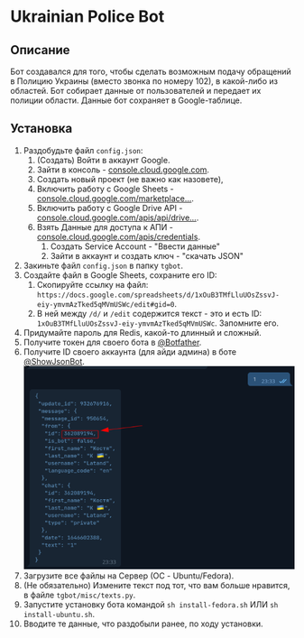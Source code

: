 # Ukrainian Police Bot

## Описание
Бот создавался для того, чтобы сделать возможным подачу обращений в Полицию Украины (вместо звонка по номеру 102), в какой-либо из областей. 
Бот собирает данные от пользователей и передает их полиции области.
Данные бот сохраняет в Google-таблице.

## Установка
1. Раздобудьте файл `config.json`:
   1. (Создать) Войти в аккаунт Google.
   2. Зайти в консоль - [console.cloud.google.com](https://console.cloud.google.com/).
   3. Создать новый проект (не важно как назовете),
   4. Включить работу с Google Sheets - [console.cloud.google.com/marketplace...](https://console.cloud.google.com/marketplace/product/google/sheets.googleapis.com?q=search&referrer=search).
   5. Включить работу с Google Drive API - [console.cloud.google.com/apis/api/drive...](https://console.cloud.google.com/apis/api/drive.googleapis.com/overview).
   6. Взять Данные для доступа к АПИ - [console.cloud.google.com/apis/credentials](https://console.cloud.google.com/apis/credentials).
       1. Создать Service Account - "Ввести данные"
       2. Зайти в аккаунт и создать ключ - "скачать JSON"
2. Закиньте файл `config.json` в папку `tgbot`.
3. Создайте файл в Google Sheets, сохраните его ID:
   1. Скопируйте ссылку на файл: `https://docs.google.com/spreadsheets/d/1xOuB3TMfLluUOsZssvJ-eiy-ymvmAzTked5qMVmUSWc/edit#gid=0`.
   2. В ней между `/d/` и `/edit` содержится текст - это и есть ID: `1xOuB3TMfLluUOsZssvJ-eiy-ymvmAzTked5qMVmUSWc`. Запомните его.
4. Придумайте пароль для Redis, какой-то длинный и сложный.
5. Получите токен для своего бота в [@Botfather](https://t.me/botfather).
6. Получите ID своего аккаунта (для айди админа) в боте [@ShowJsonBot](https://t.me/ShowJsonBot). ![img.png](github/img.png)
7. Загрузите все файлы на Сервер (ОС - Ubuntu/Fedora).
8. (Не обязательно) Измените текст под тот, что вам больше нравится, в файле `tgbot/misc/texts.py`.
9. Запустите установку бота командой `sh install-fedora.sh` ИЛИ `sh install-ubuntu.sh`.
10. Вводите те данные, что раздобыли ранее, по ходу установки.